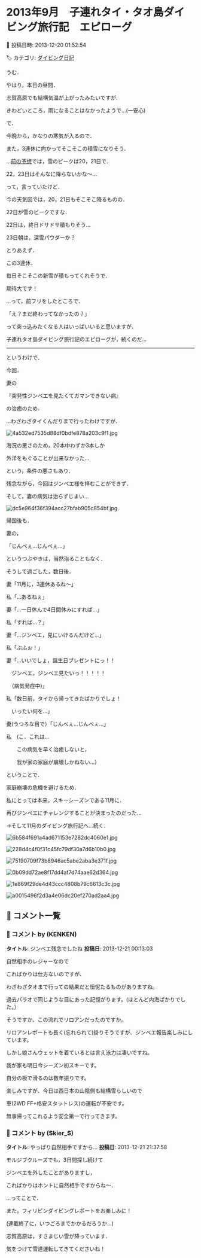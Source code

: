 # 2013年9月　子連れタイ・タオ島ダイビング旅行記　エピローグ

📅 投稿日時: 2013-12-20 01:52:54

🏷️ カテゴリ: [ダイビング日記](ce3a7a8d424d112fce83ee85c81a0e344.md)

うむ．


やはり，本日の昼間．


志賀高原でも結構気温が上がったみたいですが．


きわどいところ，雨になることはなかったようで…(一安心)





で．


今晩から，かなりの寒気が入るので．


また，3連休に向かってそこそこの積雪になりそう．


…[前の予想](e4dbc13a60adee9d40fc3822d725ecc29.md)では，雪のピークは20，21日で．


22，23日はそんなに降らないかな～…


って，言っていたけど．





今の天気図では，20，21日もそこそこ降るものの．


22日が雪のピークですな．


22日は，終日ドサドサ積もりそう…


23日朝は，深雪パウダーか？





とりあえず．


この3連休．


毎日そこそこの新雪が積もってくれそうで．


期待大です！





…って，前フリをしたところで．


「え？まだ終わってなかったの？」


って突っ込みたくなる人はいっぱいいると思いますが．





子連れタオ島ダイビング旅行記のエピローグが，続くのだ…


---





というわけで．


今回．





妻の


『突発性ジンベエを見たくてガマンできない病』


の治癒のため．


…わざわざタイくんだりまで行ったわけですが．




![4a532ed7535d88df0bdfe878a203c9f1.jpg](images/4a532ed7535d88df0bdfe878a203c9f1.jpg)







海況の悪さのため，20本中わずか3本しか


外洋をもぐることが出来なかった…


という，条件の悪さもあり．


残念ながら，今回はジンベエ様を拝むことができず．





そして，妻の病気は治らずじまい…




![dc5e964f36f394acc27bfab905c854bf.jpg](images/dc5e964f36f394acc27bfab905c854bf.jpg)







帰国後も．


妻の，


「じんべぇ…じんべぇ…」


というつぶやきは，当然治ることもなく．





そうして過ごした，数日後．





妻「11月に，3連休あるね～」





私「…あるねぇ」





妻「…一日休んで4日間休みにすれば…」





私「すれば…？」





妻「…ジンベエ，見にいけるんだけど…」





私「ぶふぉ！」





妻「…いいでしょ，誕生日プレゼントにっ！！


　ジンベエ，ジンベエ見たいっ！！！！！


　（病気発症中)」





私「数日前，タイから帰ってきたばかりでしょ！


　いったい何を…」





妻(うつろな目で）「じんべぇ…じんべぇ…」





私　(こ．これは…


　　この病気を早く治癒しないと，


　　我が家の家庭が崩壊しかねない…）





ということで．


家庭崩壊の危機を避けるため．


私にとっては本来，スキーシーズンである11月に．


再びジンベエにチャレンジすることが決まったのだった…





→そして11月のダイビング旅行記へ…続く．










![6b584f691a4ad671153e7282dc4060e1.jpg](images/6b584f691a4ad671153e7282dc4060e1.jpg)









![228d4c4f0f31c45fc79df30a7d6b10b0.jpg](images/228d4c4f0f31c45fc79df30a7d6b10b0.jpg)









![75190709f73b8946ac5abe2aba3e371f.jpg](images/75190709f73b8946ac5abe2aba3e371f.jpg)









![0b09dd72ae8f17dd4af7d74aae62d364.jpg](images/0b09dd72ae8f17dd4af7d74aae62d364.jpg)









![1e869f29de4d43ccc4808b79c6613c3c.jpg](images/1e869f29de4d43ccc4808b79c6613c3c.jpg)









![a0015496f2d3a4e06dc20ef270ad2aa4.jpg](images/a0015496f2d3a4e06dc20ef270ad2aa4.jpg)

## 💬 コメント一覧

### 💬 コメント by (KENKEN)
**タイトル**: ジンベエ残念でしたね
**投稿日**: 2013-12-21 00:13:03

自然相手のレジャーなので

こればかりは仕方ないのですが、

わざわざタオまで行っての結果だと忸怩たるものがありますね。

過去パラオで同じような目にあった記憶がります。(ほとんど内海ばかりでした。）

そうですか、この流れでリロアンだったのですか。

リロアンレポートも長く(忘れられて)掛りそうですが、ジンベエ報告楽しみにしています。

しかし娘さんウェットを着ているとは言え泳力は凄いですね。





我が家も明日今シーズン初スキーです。

自分の板で滑るのは数年振りです。

楽しみですが、今日は西日本の山陰側も結構雪らしいので

車(2WD FF+格安スタットレス)の運転が不安です。

無事帰ってこれるよう安全第一で行ってきます。

### 💬 コメント by (Skier_S)
**タイトル**: やっぱり自然相手ですから…
**投稿日**: 2013-12-21 21:37:58

モルジブクルーズでも，3日間探し続けて

ジンベエを外したことがありますし，

こればかりはホントに自然相手ですからね～．

…ってことで．

また，フィリピンダイビングレポートをお楽しみに！

(連載終了に，いつごろまでかかるだろうか…)



志賀高原は，すさまじい雪が降っています．

気をつけて雪道運転してきてくださいね！

